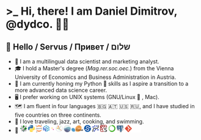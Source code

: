 # >_ Hi, there! I am Daniel Dimitrov, @dydco. 🧑‍💻
## 👋 Hello / Servus / Привет / שלום

* 🧠 I am a multilingual data scientist and marketing analyst.
* 🎓 I hold a Master's degree (_Mag.rer.soc.oec._) from the Vienna University of Economics and Business Administration in Austria.
* 🚀 I am currently honing my Python :snake: skills as I aspire a transition to a more advanced data science career.
* 🖥 I prefer working on UNIX systems (GNU/Linux :penguin: , Mac).
* 🗺 I am fluent in four languages :bulgaria: :austria: :us: :ru:, and I have studied in five countries on three continents.
* 💖 I love traveling, jazz, art, cooking, and swimming. 
* 🦾 ![tech stack](assets/tech_stack.png)
